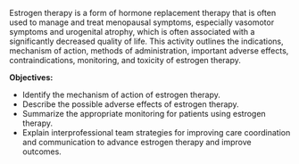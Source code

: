 Estrogen therapy is a form of hormone replacement therapy that is often used to manage and treat menopausal symptoms, especially vasomotor symptoms and urogenital atrophy, which is often associated with a significantly decreased quality of life. This activity outlines the indications, mechanism of action, methods of administration, important adverse effects, contraindications, monitoring, and toxicity of estrogen therapy.

**Objectives:**
- Identify the mechanism of action of estrogen therapy.
- Describe the possible adverse effects of estrogen therapy.
- Summarize the appropriate monitoring for patients using estrogen therapy.
- Explain interprofessional team strategies for improving care coordination and communication to advance estrogen therapy and improve outcomes.